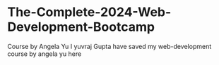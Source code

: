 # The-Complete-2024-Web-Development-Bootcamp
Course by Angela Yu
I yuvraj Gupta have saved my web-development course by angela yu here
